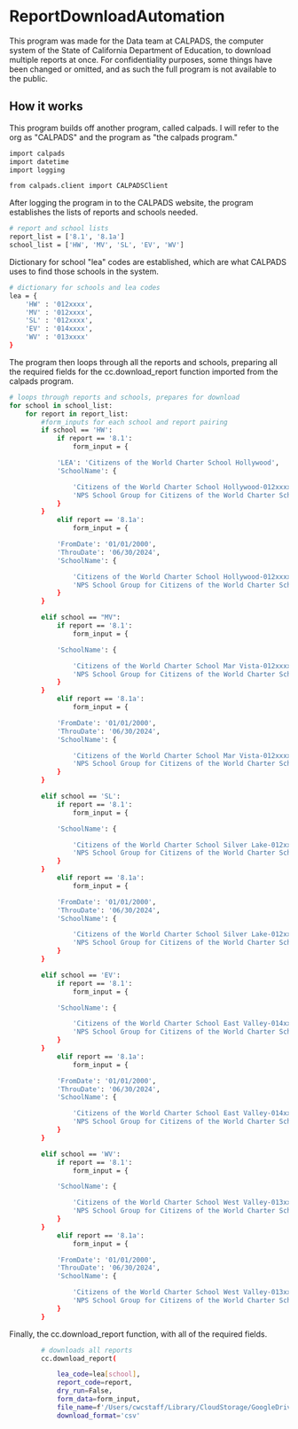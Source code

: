 # ReportDownloadAutomation

This program was made for the Data team at CALPADS, the computer system of the State of California Department of Education, to download multiple reports at once. For confidentiality purposes, some things have been changed or omitted, and as such the full program is not available to the public.

## How it works

This program builds off another program, called calpads. I will refer to the org as "CALPADS" and the program as "the calpads program."

```bash
import calpads
import datetime
import logging

from calpads.client import CALPADSClient
```
After logging the program in to the CALPADS website, the program establishes the lists of reports and schools needed.

```bash
# report and school lists
report_list = ['8.1', '8.1a']
school_list = ['HW', 'MV', 'SL', 'EV', 'WV']
```

Dictionary for school "lea" codes are established, which are what CALPADS uses to find those schools in the system.

```bash
# dictionary for schools and lea codes
lea = {
    'HW' : '012xxxx',
    'MV' : '012xxxx',
    'SL' : '012xxxx',
    'EV' : '014xxxx',
    'WV' : '013xxxx'
}
```
The program then loops through all the reports and schools, preparing all the required fields for the cc.download_report function imported from the calpads program.

```bash
# loops through reports and schools, prepares for download    
for school in school_list:
    for report in report_list:
        #form_inputs for each school and report pairing
        if school == 'HW':
            if report == '8.1':
                form_input = {

            'LEA': 'Citizens of the World Charter School Hollywood',
            'SchoolName': {

                'Citizens of the World Charter School Hollywood-012xxxx': True,
                'NPS School Group for Citizens of the World Charter School Hollywood-0000001': True
            }
        }
            elif report == '8.1a':
                form_input = {

            'FromDate': '01/01/2000',
            'ThrouDate': '06/30/2024',
            'SchoolName': {

                'Citizens of the World Charter School Hollywood-012xxxx': True,
                'NPS School Group for Citizens of the World Charter School Hollywood-0000001': True
            }
        }

        elif school == "MV":
            if report == '8.1':
                form_input = {

            'SchoolName': {

                'Citizens of the World Charter School Mar Vista-012xxxx': True,
                'NPS School Group for Citizens of the World Charter School Mar Vista-0000001': True
            }
        }
            elif report == '8.1a':
                form_input = {

            'FromDate': '01/01/2000',
            'ThrouDate': '06/30/2024',
            'SchoolName': {

                'Citizens of the World Charter School Mar Vista-012xxxx': True,
                'NPS School Group for Citizens of the World Charter School Mar Vista-0000001': True
            }
        }

        elif school == 'SL':
            if report == '8.1':
                form_input = {

            'SchoolName': {

                'Citizens of the World Charter School Silver Lake-012xxxx': True,
                'NPS School Group for Citizens of the World Charter School Silver Lake-0000001': True
            }
        }
            elif report == '8.1a':
                form_input = {

            'FromDate': '01/01/2000',
            'ThrouDate': '06/30/2024',
            'SchoolName': {

                'Citizens of the World Charter School Silver Lake-012xxxx': True,
                'NPS School Group for Citizens of the World Charter School Silver Lake-0000001': True
            }
        }

        elif school == 'EV':
            if report == '8.1':
                form_input = {

            'SchoolName': {

                'Citizens of the World Charter School East Valley-014xxxx': True,
                'NPS School Group for Citizens of the World Charter School East Valley-0000001': True
            }
        }
            elif report == '8.1a':
                form_input = {

            'FromDate': '01/01/2000',
            'ThrouDate': '06/30/2024',
            'SchoolName': {

                'Citizens of the World Charter School East Valley-014xxxx': True,
                'NPS School Group for Citizens of the World Charter School East Valley-0000001': True
            }
        }

        elif school == 'WV':
            if report == '8.1':
                form_input = {

            'SchoolName': {

                'Citizens of the World Charter School West Valley-013xxxx': True,
                'NPS School Group for Citizens of the World Charter School West Valley-0000001': True
            }
        }
            elif report == '8.1a':
                form_input = {

            'FromDate': '01/01/2000',
            'ThrouDate': '06/30/2024',
            'SchoolName': {

                'Citizens of the World Charter School West Valley-013xxxx': True,
                'NPS School Group for Citizens of the World Charter School West Valley-0000001': True
            }
        }
```

Finally, the cc.download_report function, with all of the required fields. 

```bash
        # downloads all reports
        cc.download_report(

            lea_code=lea[school],
            report_code=report,
            dry_run=False,
            form_data=form_input,
            file_name=f'/Users/cwcstaff/Library/CloudStorage/GoogleDrive-data@cwclosangeles.org/Shared drives/Data & Analytics/Source Docs/Exports and Downloads/CALPADS/For Tableau/{school} - {report}.csv',
            download_format='csv'
```



